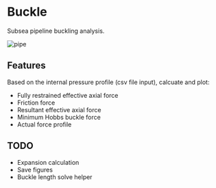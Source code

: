 # Buckle

Subsea pipeline buckling analysis.

![pipe](http://www.scielo.br/img/revistas/jbsmse/v25n2/a08fig09.gif)

## Features

Based on the internal pressure profile (csv file input), calcuate and plot:

* Fully restrained effective axial force
* Friction force
* Resultant effective axial force
* Minimum Hobbs buckle force
* Actual force profile

## TODO

* Expansion calculation
* Save figures
* Buckle length solve helper


